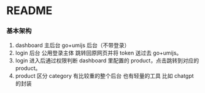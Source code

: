 # README

### 基本架构

1. dashboard 主后台 go+umijs 后台（不带登录）
2. login 后台 公用登录主体 跳转回原网页并将 token 送过去 go+umijs。
3. login 进入后通过权限判断 dashboard 里配置的 product，点击跳转到对应的 product。
4. product 区分 category 有比较重的整个后台 也有轻量的工具 比如 chatgpt 的封装
